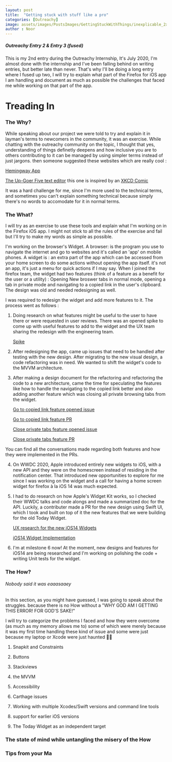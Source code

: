 ```yaml
---
layout: post
title:  "Getting stuck with stuff like a pro"
categories: [Outreachy]
image: assets/images/PostsImages/GettingStuckWithThings/inexplicable_2x.png
author : Noor
---
```



##### Outreachy Entry 2 & Entry 3 (fused)

This is my 2nd entry during the Outreachy Internship, It's July 2020, I'm almost done with the internship and I've been falling behind on writing entries, but better late than never. That's why I'll be doing a long entry where I fused up two, I will try to explain what part of the Firefox for iOS app I am handling and document as much as possible the challenges that faced me while working on that part of the app.


# Treading In  

### The Why? 

While speaking about our project we were told to try and explain it in layman's terms to newcomers in the community, it was an exercise. While chatting with the outreachy community on the topic, I thought that yes, understanding of things definetly deepens and how inclusive you are to others contributing to it can be managed by using simpler terms instead of just jargons.
then someone suggested these websites which are really cool :

[Hemingway App](http://hemingwayapp.com)

[The Up-Goer Five text editor](https://splasho.com/upgoer5/) this one is inspired by an [XKCD Comic](https://xkcd.com/1133/)

It was a hard challenge for me, since I'm more used to the technical terms, and sometimes you can't explain something technical because simply there's no words to accomodate for it in normal terms.


### The What?

I will try as an exercise to use these tools and explain what I'm working on in the Firefox iOS app. I might not stick to all the rules of the exercise and fail but I'll try to make my words as simple as possible.

I'm working on the browser's Widget. A browser: is the program you use to navigate the internet and go to websites and it's called an 'app' on mobile phones. A widget is : an extra part of the app which can be accessed from your home screen to do some actions without opening the app itself. it's not an app, it's just a menu for quick actions if I may say. When I joined the firefox team, the widget had two features (think of a feature as a benefit for the user or a utility) : Opening New broswer tabs in normal mode, opening a tab in private mode and navigating to a copied link in the user's clipboard. The design was old and needed redesigning as well.

I was required to redesign the widget and add more features to it. The process went as follows : 

1. Doing research on what features might be useful to the user to have there or were requested in user reviews. There was an opened spike to come up with useful features to add to the widget and the UX team sharing the redesign with the engineering team. 
    
    [Spike](https://github.com/mozilla-mobile/firefox-ios/issues/6661#issuecomment-64577666) 

2. After redesigning the app, came up issues that need to be handled after testing with the new design. After migrating to the new visual design, a code refactoring was in need. We wanted to shift the widget's code to the MVVM architecture.

3. After making a design document for the refactoring and refactoring the code to a new architecture, came the time for speculating the features like how to handle the navigating to the copied link better and also adding another feature which was closing all private browsing tabs from the widget. 

    [Go to copied link feature opened issue](https://github.com/mozilla-mobile/firefox-ios/issues/6935)

    [Go to copied link feature PR](https://github.com/mozilla-mobile/firefox-ios/pull/6956)

    [Close private tabs feature opened issue](https://github.com/mozilla-mobile/firefox-ios/issues/6794)

    [Close private tabs feature PR](https://github.com/mozilla-mobile/firefox-ios/pull/6971#pullrequestreview-458879860)

You can find all the conversations made regarding both features and how they were implemented in the PRs.

4. On WWDC 2020, Apple introduced entirely new widgets to iOS, with a new API and they were on the homescreen instead of residing in the notification center. That introduced new opportunities to explore for me since I was working on the widget and a call for having a home screen widget for firefox à la iOS 14 was much expected.

5. I had to do research on how Apple's Widget Kit works, so I checked their WWDC talks and code alongs and made a summarized doc for the API. Luckily, a contributer made a PR for the new design using Swift UI, which I took and built on top of it the new features that we were building for the old Today Widget.

    [UX research for the new iOS14 Widgets](https://github.com/mozilla-mobile/firefox-ios/issues/6936#event-3576519888)

    [iOS14 Widget Implementation](https://github.com/mozilla-mobile/firefox-ios/pull/7051)

6. I'm at milestone 6 now! At the moment, new designs and features for iOS14 are being researched and I'm working on polishing the code + writing Unit tests for the widget.


### The How? 
###### Nobody said it was eaaasaaey

In this section, as you might have guessed, I was going to speak about the struggles. because there is no How without a "WHY GOD AM I GETTING THIS ERROR! FOR GOD'S SAKE!"

I will try to categorize the problems I faced and how they were overcome (as much as my memory allows me to) some of which were merely because it was my first time handling these kind of issue and some were just because my laptop or Xcode were just haunted 🤷🏻‍

1. Snapkit and Constraints

2. Buttons

3. Stackviews

4. the MVVM

5. Accessibility

6. Carthage issues

7. Working with multiple Xcodes/Swift versions and command line tools

8. support for earlier iOS versions

9. The Today Widget as an independent target


### The state of mind while untangling the misery of the How

### Tips from your Ma











